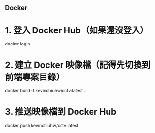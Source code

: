 ## Docker

# 1. 登入 Docker Hub（如果還沒登入）

docker login

# 2. 建立 Docker 映像檔（記得先切換到前端專案目錄）

docker build -t kevinchiuhw/cctv:latest .

# 3. 推送映像檔到 Docker Hub

docker push kevinchiuhw/cctv:latest
